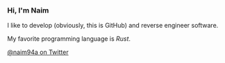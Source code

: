 ### Hi, I'm Naim

I like to develop (obviously, this is GitHub) and reverse engineer software.

My favorite programming language is _Rust_.

[@naim94a on Twitter](https://twitter.com/intent/follow?original_referer=https%3A%2F%2Fgithub.com%2Fnaim94a&ref_src=twsrc%5Etfw&region=follow_link&screen_name=naim94a&tw_p=followbutton)
